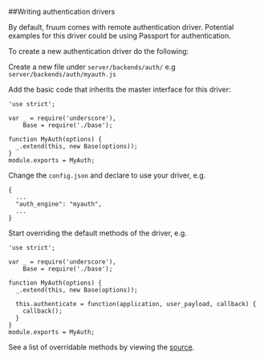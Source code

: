 
##Writing authentication drivers

By default, fruum comes with remote authentication driver. Potential examples for this driver could be using Passport for authentication.

To create a new authentication driver do the following:

Create a new file under ```server/backends/auth/``` e.g ```server/backends/auth/myauth.js```

Add the basic code that inherits the master interface for this driver:

```
'use strict';

var _ = require('underscore'),
    Base = require('./base');

function MyAuth(options) {
  _.extend(this, new Base(options));
}
module.exports = MyAuth;
```

Change the ```config.json``` and declare to use your driver, e.g.

```
{
  ...
  "auth_engine": "myauth",
  ...
}
```

Start overriding the default methods of the driver, e.g.

```
'use strict';

var _ = require('underscore'),
    Base = require('./base');

function MyAuth(options) {
  _.extend(this, new Base(options));

  this.authenticate = function(application, user_payload, callback) {
    callback();
  }
}
module.exports = MyAuth;
```

See a list of overridable methods by viewing the [source](https://github.com/virtualcodewarrior/fruum/blob/master/server/backends/auth/base.js).
